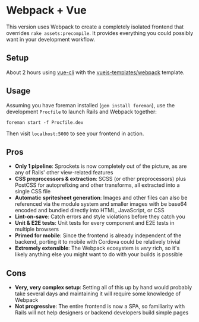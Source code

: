 # Webpack + Vue

This version uses Webpack to create a completely isolated frontend that overrides `rake assets:precompile`. It provides everything you could possibly want in your development workflow.

## Setup

About 2 hours using [vue-cli](https://github.com/vuejs/vue-cli) with the [vuejs-templates/webpack](https://github.com/vuejs-templates/webpack) template.

## Usage

Assuming you have foreman installed (`gem install foreman`), use the development `Procfile` to launch Rails and Webpack together:

```
foreman start -f Procfile.dev
```

Then visit `localhost:5000` to see your frontend in action.

## Pros

- __Only 1 pipeline__: Sprockets is now completely out of the picture, as are any of Rails' other view-related features
- __CSS preprocessors & extraction__: SCSS (or other preprocessors) plus PostCSS for autoprefixing and other transforms, all extracted into a single CSS file
- __Automatic spritesheet generation__: Images and other files can also be referenced via the module system and smaller images with be base64 encoded and bundled directly into HTML, JavaScript, or CSS
- __Lint-on-save__: Catch errors and style violations before they catch you
- __Unit & E2E tests__: Unit tests for every component and E2E tests in multiple browsers
- __Primed for mobile__: Since the frontend is already independent of the backend, porting it to mobile with Cordova could be relatively trivial
- __Extremely extensible__: The Webpack ecosystem is _very_ rich, so it's likely anything else you might want to do with your builds is possible

## Cons

- __Very, very complex setup__: Setting all of this up by hand would probably take several days and maintaining it will require some knowledge of Webpack
- __Not progressive__: The entire frontend is now a SPA, so familiarity with Rails will not help designers or backend developers build simple pages
